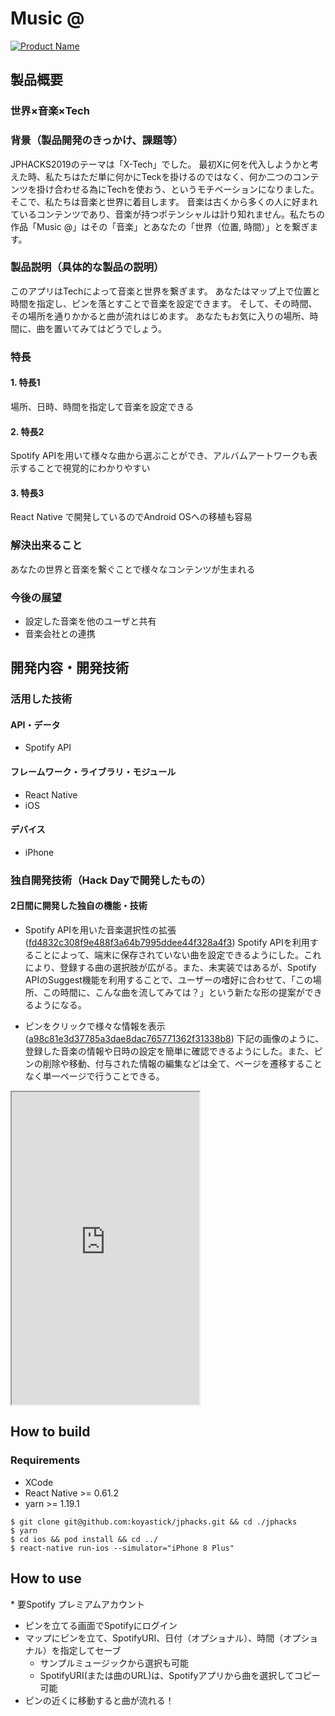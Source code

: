 # Music @

[![Product Name](image.png)](https://www.youtube.com/watch?v=G5rULR53uMk)

## 製品概要
### 世界×音楽×Tech

### 背景（製品開発のきっかけ、課題等）
JPHACKS2019のテーマは「X-Tech」でした。
最初Xに何を代入しようかと考えた時、私たちはただ単に何かにTeckを掛けるのではなく、何か二つのコンテンツを掛け合わせる為にTechを使おう、というモチベーションになりました。
そこで、私たちは音楽と世界に着目します。
音楽は古くから多くの人に好まれているコンテンツであり、音楽が持つポテンシャルは計り知れません。私たちの作品「Music @」はその「音楽」とあなたの「世界（位置, 時間）」とを繋ぎます。

### 製品説明（具体的な製品の説明）
このアプリはTechによって音楽と世界を繋ぎます。
あなたはマップ上で位置と時間を指定し、ピンを落とすことで音楽を設定できます。
そして、その時間、その場所を通りかかると曲が流れはじめます。
あなたもお気に入りの場所、時間に、曲を置いてみてはどうでしょう。

### 特長

#### 1. 特長1
場所、日時、時間を指定して音楽を設定できる
#### 2. 特長2
Spotify APIを用いて様々な曲から選ぶことができ、アルバムアートワークも表示することで視覚的にわかりやすい
#### 3. 特長3
React Native で開発しているのでAndroid OSへの移植も容易

### 解決出来ること
あなたの世界と音楽を繋ぐことで様々なコンテンツが生まれる

### 今後の展望
* 設定した音楽を他のユーザと共有
* 音楽会社との連携

## 開発内容・開発技術
### 活用した技術
#### API・データ
* Spotify API

#### フレームワーク・ライブラリ・モジュール
* React Native
* iOS

#### デバイス
* iPhone

### 独自開発技術（Hack Dayで開発したもの）
#### 2日間に開発した独自の機能・技術
* Spotify APIを用いた音楽選択性の拡張 ([fd4832c308f9e488f3a64b7995ddee44f328a4f3](https://github.com/jphacks/SD_1905/commit/fd4832c308f9e488f3a64b7995ddee44f328a4f3))
Spotify APIを利用することによって、端末に保存されていない曲を設定できるようにした。これにより、登録する曲の選択肢が広がる。また、未実装ではあるが、Spotify APIのSuggest機能を利用することで、ユーザーの嗜好に合わせて、「この場所、この時間に、こんな曲を流してみては？」という新たな形の提案ができるようになる。

* ピンをクリックで様々な情報を表示 ([a98c81e3d37785a3dae8dac765771362f31338b8](https://github.com/jphacks/SD_1905/commit/a98c81e3d37785a3dae8dac765771362f31338b8))
下記の画像のように、登録した音楽の情報や日時の設定を簡単に確認できるようにした。また、ピンの削除や移動、付与された情報の編集などは全て、ページを遷移することなく単一ページで行うことできる。

<iframe src="https://drive.google.com/file/d/1cqVcSf3ydKkME4i6vW3HMVUI8mQEOZFO/preview" width="300" height="500"></iframe>

## How to build

### Requirements

* XCode
* React Native >= 0.61.2
* yarn >= 1.19.1

```
$ git clone git@github.com:koyastick/jphacks.git && cd ./jphacks
$ yarn
$ cd ios && pod install && cd ../
$ react-native run-ios --simulator="iPhone 8 Plus"
```

## How to use

\* 要Spotify プレミアムアカウント

* ピンを立てる画面でSpotifyにログイン
* マップにピンを立て、SpotifyURI、日付（オプショナル）、時間（オプショナル）を指定してセーブ
  * サンプルミュージックから選択も可能
  * SpotifyURI(または曲のURL)は、Spotifyアプリから曲を選択してコピー可能
* ピンの近くに移動すると曲が流れる！
